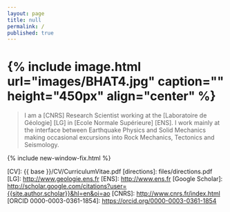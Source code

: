 ```yaml
---
layout: page
title: null
permalink: /
published: true
---
```


<h1 class="animate__animated animate__zoomIn animate__delay-0.1s">
{% include image.html url="images/BHAT4.jpg" caption="" height="450px" align="center" %}
</h1>

> I am a [CNRS] Research Scientist working at the [Laboratoire de Géologie] [LG] in [Ecole Normale Supérieure] [ENS]. I work mainly at the interface between Earthquake Physics and Solid Mechanics making occasional excursions into Rock Mechanics, Tectonics and Seismology.


{% include new-window-fix.html %}

[CONTACT]: /contact/
[BIO]: /bio/
[CV]: {{ base }}/CV/CurriculumVitae.pdf
[directions]: files/directions.pdf
[LG]: http://www.geologie.ens.fr
[ENS]: http://www.ens.fr
[Google Scholar]: http://scholar.google.com/citations?user={{site.author.scholar}}&hl=en&oi=ao
[CNRS]: http://www.cnrs.fr/index.html
[ORCID 0000-0003-0361-1854]: https://orcid.org/0000-0003-0361-1854
